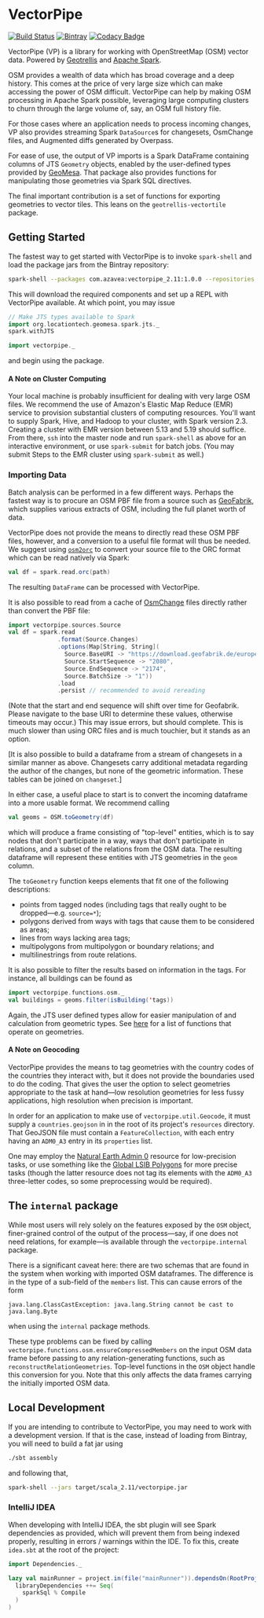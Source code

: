 # VectorPipe #

[![Build Status](https://travis-ci.org/geotrellis/vectorpipe.svg?branch=master)](https://travis-ci.org/geotrellis/vectorpipe)
[![Bintray](https://img.shields.io/bintray/v/azavea/maven/vectorpipe.svg)](https://bintray.com/azavea/maven/vectorpipe)
[![Codacy Badge](https://api.codacy.com/project/badge/Grade/447170921bc94b3fb494bb2b965c2235)](https://www.codacy.com/app/fosskers/vectorpipe?utm_source=github.com&amp;utm_medium=referral&amp;utm_content=geotrellis/vectorpipe&amp;utm_campaign=Badge_Grade)

VectorPipe (VP) is a library for working with OpenStreetMap (OSM) vector
data. Powered by [Geotrellis](http://geotrellis.io) and [Apache
Spark](http://spark.apache.org/).

OSM provides a wealth of data which has broad coverage and a deep history.
This comes at the price of very large size which can make accessing the power
of OSM difficult.  VectorPipe can help by making OSM processing in Apache
Spark possible, leveraging large computing clusters to churn through the large
volume of, say, an OSM full history file.

For those cases where an application needs to process incoming changes, VP
also provides streaming Spark `DataSource`s for changesets, OsmChange files,
and Augmented diffs generated by Overpass.

For ease of use, the output of VP imports is a Spark DataFrame containing
columns of JTS `Geometry` objects, enabled by the user-defined types provided
by [GeoMesa](https://github.com/locationtech/geomesa).  That package also
provides functions for manipulating those geometries via Spark SQL directives.

The final important contribution is a set of functions for exporting
geometries to vector tiles.  This leans on the `geotrellis-vectortile`
package.

## Getting Started ##

The fastest way to get started with VectorPipe is to invoke `spark-shell` and
load the package jars from the Bintray repository:
```bash
spark-shell --packages com.azavea:vectorpipe_2.11:1.0.0 --repositories http://dl.bintray.com/azavea/maven
```

This will download the required components and set up a REPL with VectorPipe
available.  At which point, you may issue
```scala
// Make JTS types available to Spark
import org.locationtech.geomesa.spark.jts._
spark.withJTS

import vectorpipe._
```
and begin using the package.

#### A Note on Cluster Computing ####

Your local machine is probably insufficient for dealing with very large OSM
files.  We recommend the use of Amazon's Elastic Map Reduce (EMR) service to
provision substantial clusters of computing resources.  You'll want to supply
Spark, Hive, and Hadoop to your cluster, with Spark version 2.3.  Creating a
cluster with EMR version between 5.13 and 5.19 should suffice.  From there,
`ssh` into the master node and run `spark-shell` as above for an interactive
environment, or use `spark-submit` for batch jobs.  (You may submit Steps to
the EMR cluster using `spark-submit` as well.)

### Importing Data ###

Batch analysis can be performed in a few different ways.  Perhaps the fastest
way is to procure an OSM PBF file from a source such as
[GeoFabrik](https://download.geofabrik.de/index.html), which supplies various
extracts of OSM, including the full planet worth of data.

VectorPipe does not provide the means to directly read these OSM PBF files,
however, and a conversion to a useful file format will thus be needed.  We
suggest using [`osm2orc`](https://github.com/mojodna/osm2orc) to convert your
source file to the ORC format which can be read natively via Spark:
```scala
val df = spark.read.orc(path)
```
The resulting `DataFrame` can be processed with VectorPipe.

It is also possible to read from a cache of
[OsmChange](https://wiki.openstreetmap.org/wiki/OsmChange) files directly
rather than convert the PBF file:
```scala
import vectorpipe.sources.Source
val df = spark.read
              .format(Source.Changes)
              .options(Map[String, String](
                Source.BaseURI -> "https://download.geofabrik.de/europe/isle-of-man-updates/",
                Source.StartSequence -> "2080",
                Source.EndSequence -> "2174",
                Source.BatchSize -> "1"))
              .load
              .persist // recommended to avoid rereading
```
(Note that the start and end sequence will shift over time for Geofabrik.
Please navigate to the base URI to determine these values, otherwise timeouts
may occur.)  This may issue errors, but should complete.  This is much slower
than using ORC files and is much touchier, but it stands as an option.

[It is also possible to build a dataframe from a stream of changesets in a
similar manner as above.  Changesets carry additional metadata regarding the
author of the changes, but none of the geometric information.  These tables
can be joined on `changeset`.]

In either case, a useful place to start is to convert the incoming dataframe
into a more usable format.  We recommend calling
```scala
val geoms = OSM.toGeometry(df)
```
which will produce a frame consisting of "top-level" entities, which is to say
nodes that don't participate in a way, ways that don't participate in
relations, and a subset of the relations from the OSM data.  The resulting
dataframe will represent these entities with JTS geometries in the `geom`
column.

The `toGeometry` function keeps elements that fit one of the following
descriptions:
- points from tagged nodes (including tags that really ought to be dropped—e.g. `source=*`);
- polygons derived from ways with tags that cause them to be considered as areas;
- lines from ways lacking area tags;
- multipolygons from multipolygon or boundary relations; and
- multilinestrings from route relations.

It is also possible to filter the results based on information in the tags.
For instance, all buildings can be found as
```scala
import vectorpipe.functions.osm._
val buildings = geoms.filter(isBuilding('tags))
```

Again, the JTS user defined types allow for easier manipulation of and
calculation from geometric types.  See
[here](https://www.geomesa.org/documentation/user/spark/sparksql_functions.html)
for a list of functions that operate on geometries.

#### A Note on Geocoding ####

VectorPipe provides the means to tag geometries with the country codes of the
countries they interact with, but it does not provide the boundaries used to
do the coding.  That gives the user the option to select geometries
appropriate to the task at hand—low resolution geometries for less fussy
applications, high resolution when precision is important.

In order for an application to make use of `vectorpipe.util.Geocode`, it must
supply a `countries.geojson` in in the root of its project's `resources`
directory.  That GeoJSON file must contain a `FeatureCollection`, with each
entry having an `ADM0_A3` entry in its `properties` list.

One may employ the [Natural Earth Admin
0](https://www.naturalearthdata.com/downloads/10m-cultural-vectors/10m-admin-0-boundary-lines/)
resource for low-precision tasks, or use something like the [Global LSIB
Polygons](http://geonode.state.gov/layers/geonode%3AGlobal_LSIB_Polygons_Detailed)
for more precise tasks (though the latter resource does not tag its elements
with the `ADM0_A3` three-letter codes, so some preprocessing would be required).

## The `internal` package ##

While most users will rely solely on the features exposed by the `OSM` object,
finer-grained control of the output of the process—say, if one does not need
relations, for example—is available through the `vectorpipe.internal`
package.

There is a significant caveat here: there are two schemas that are
found in the system when working with imported OSM dataframes.  The difference
is in the type of a sub-field of the `members` list.  This can cause errors of
the form
```
java.lang.ClassCastException: java.lang.String cannot be cast to java.lang.Byte
```
when using the `internal` package methods.

These type problems can be fixed by calling
`vectorpipe.functions.osm.ensureCompressedMembers` on the input OSM data frame
before passing to any relation-generating functions, such as
`reconstructRelationGeometries`.  Top-level functions in the `OSM` object
handle this conversion for you.  Note that this only affects the data frames
carrying the initially imported OSM data.

## Local Development ##

If you are intending to contribute to VectorPipe, you may need to work with a
development version.  If that is the case, instead of loading from Bintray,
you will need to build a fat jar using
```bash
./sbt assembly
```
and following that,
```bash
spark-shell --jars target/scala_2.11/vectorpipe.jar
```

### IntelliJ IDEA

When developing with IntelliJ IDEA, the sbt plugin will see Spark dependencies
as provided, which will prevent them from being indexed properly, resulting in
errors / warnings within the IDE. To fix this, create `idea.sbt` at the root of
the project:

```scala
import Dependencies._

lazy val mainRunner = project.in(file("mainRunner")).dependsOn(RootProject(file("."))).settings(
  libraryDependencies ++= Seq(
    sparkSql % Compile
  )
)
```
